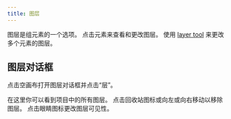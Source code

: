 ```yaml
---
title: 图层
---
```


图层是组元素的一个选项。 点击元素来查看和更改图层。 使用 [layer tool](../tools/layer) 来更改多个元素的图层。

## 图层对话框

点击空画布打开图层对话框并点击“层”。

在这里你可以看到项目中的所有图层。
点击回收站图标或向左或向右移动以移除图层。
点击眼睛图标更改图层可见性。
